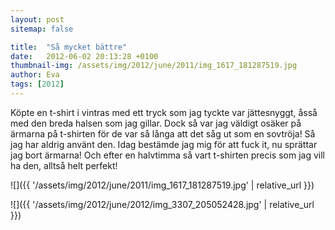 ```yaml
---
layout: post
sitemap: false

title:  "Så mycket bättre"
date:   2012-06-02 20:13:28 +0100
thumbnail-img: /assets/img/2012/june/2011/img_1617_181287519.jpg
author: Eva
tags: [2012]
---
```


Köpte en t-shirt i vintras med ett tryck som jag tyckte var jättesnyggt, åsså med den breda halsen som jag gillar. Dock så var jag väldigt osäker på ärmarna på t-shirten för de var så långa att det såg ut som en sovtröja! Så jag har aldrig använt den. Idag bestämde jag mig för att fuck it, nu sprättar jag bort ärmarna! Och efter en halvtimma så vart t-shirten precis som jag vill ha den, alltså helt perfekt!

![]({{ '/assets/img/2012/june/2011/img_1617_181287519.jpg'  | relative_url }})

![]({{ '/assets/img/2012/june/2012/img_3307_205052428.jpg'  | relative_url }})

